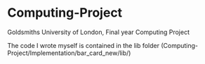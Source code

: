 # Computing-Project
Goldsmiths University of London, Final year Computing Project

The code I wrote myself is contained in the lib folder (Computing-Project/Implementation/bar_card_new/lib/)
